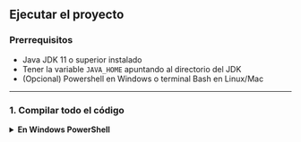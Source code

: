 ## Ejecutar el proyecto

### Prerrequisitos
- Java JDK 11 o superior instalado  
- Tener la variable `JAVA_HOME` apuntando al directorio del JDK  
- (Opcional) Powershell en Windows o terminal Bash en Linux/Mac

---

### 1. Compilar todo el código

<details>
<summary><strong>En Windows PowerShell</strong></summary>

```bash

# Compila todos los .java de forma recursiva
javac -d out (Get-ChildItem -Recurse -Filter *.java | ForEach-Object FullName)

```

Para SRP:
java -cp out srp.Main

Para OCP:
java -cp out ocp.Main

Para LSP:
java -cp out lsp.Main

Para ISP:
java -cp out isp.Main

Para DIP:
java -cp out dip.Main


Single Responsibility Principle (SRP)
Cómo se aplicó
Para cumplir el SRP, la clase monolítica UserManager –que validaba, persistía y enviaba notificaciones– se dividió en cuatro componentes especializados:

EmailValidator: valida el formato del correo electrónico.

PasswordValidator: valida la longitud y criterio de la contraseña.

UserRepository: se encarga exclusivamente de la persistencia (guardar usuario).

EmailService: gestiona el envío de correos de bienvenida.

La nueva UserManager sólo orquesta el flujo (invoca validadores, repositorio y servicio de correo), pero no contiene lógica de validación ni de acceso a datos.

Problemas que se resolvieron

Acoplamiento excesivo: antes, todo cambio en la validación o en el envío de correos requería modificar UserManager. Ahora, cada responsabilidad vive en su propia clase y sólo esa clase se modifica si evoluciona su lógica.

Difícil testabilidad: al estar todo mezclado, era casi imposible aislar casos de prueba para validación, persistencia o notificación. Con SRP, cada componente puede probarse unitariamente.

Baja mantenibilidad: la lógica amontonada dificultaba entender o extender funcionalidades. Tras la refactorización, el código es más legible y modular.

Riesgo de errores al extender: al añadir nuevos comportamientos (p. ej., otro tipo de validación o cambiar la forma de almacenar datos), antes se corría el riesgo de romper otras tareas; ahora basta con crear o actualizar la clase correspondiente.

Este diseño ha dejado cada módulo más cohesionado, facilitando su evolución y reduciendo la probabilidad de errores en el futuro.


Open-Closed Principle (OCP)
Cómo se aplicó

Se definió la interfaz Notification con el método send(String message).

Se crearon clases concretas que implementan esa interfaz: EmailNotification, SMSNotification, PushNotification (y un ejemplo anónimo de FaxNotification).

NotificationService dejó de contener if/else sobre el tipo; ahora recibe cualquier instancia de Notification y delega en su método send.

Para añadir un nuevo canal de notificación basta con implementar Notification (sin tocar NotificationService), cumpliendo la idea de “abrir para extensión, cerrar para modificación”.

Problemas que se resolvieron

Condicionales acoplados: antes, cada vez que se agregaba un nuevo tipo había que editar NotificationService, exponiéndolo a errores y regresiones.

Baja extensibilidad: incorporar un nuevo medio (SMS, Push, Fax, etc.) requería alterar lógica existente. Ahora solo se añade una clase independiente.

Difícil testabilidad: los tests de envío estaban concentrados en una única clase con múltiples ramas. Tras la refactorización, cada notificación se prueba aisladamente.

Mantenibilidad y legibilidad: el código quedó más limpio, modular y fácil de comprender; cada clase aborda un único comportamiento.



Liskov Substitution Principle (LSP)
Cómo se aplicó

Se redefinió la jerarquía de Animal para que la clase base solo contenga el método común makeSound().

Se creó la interfaz Walkable con el método walk().

Dog extiende Animal e implementa Walkable, por lo que puede emitir sonido y caminar.

Fish extiende únicamente Animal (no implementa Walkable), pues no corresponde que tenga walk().

En el código cliente (Main), al iterar sobre Animal, se verifica con instanceof Walkable antes de invocar walk(). De este modo, cualquier Animal sustituye a la base sin riesgo de lanzar excepciones inesperadas.

Problemas que se resolvieron

Excepciones en tiempo de ejecución: antes, Fish.walk() lanzaba UnsupportedOperationException, rompiendo la sustitución. Ahora no existe ese método en su contrato.

Violación de contrato: cada subclase solo provee los comportamientos que realmente puede cumplir, respetando el contrato de la clase o interfaz que implementa.

Mayor seguridad al extender: es posible añadir nuevas subclases de Animal sin preocuparse de implementar métodos inaplicables ni de afectar a otras.

Claridad y previsibilidad: el cliente sabe que solo aquellos animales que implementan Walkable pueden caminar, eliminando chequeos de errores inesperados y favoreciendo un código más robusto.



Interface Segregation Principle (ISP)
Cómo se aplicó

Se dividió la interfaz Device original en dos interfaces más pequeñas y específicas:

Switchable con los métodos turnOn() y turnOff().

Rechargeable con el método charge().

Phone implementa ambas interfaces (Switchable y Rechargeable), ya que puede encenderse, apagarse y cargarse.

DisposableCamera implementa solo Switchable, porque no es recargable y por tanto no está obligada a definir charge().

Problemas que se resolvieron

Implementaciones forzadas y excepciones: antes la cámara desechable tenía que proveer charge() y lanzaba UnsupportedOperationException. Ahora ya no existe ese método innecesario en su contrato.

Acoplamiento innecesario: las clases sólo dependen de los métodos que verdaderamente usan, reduciendo el riesgo de llamadas inválidas.

Mayor claridad semántica: está explícito en el tipo de cada objeto si puede recargarse o no; el diseño comunica mejor las capacidades de cada dispositivo.

Facilidad de evolución: si en el futuro se agrega otro comportamiento (por ejemplo, Connectable para dispositivos con Bluetooth), basta con crear otra interfaz, sin tocar las existentes ni forzar métodos en clases que no correspondan.



Dependency Inversion Principle (DIP)
Cómo se aplicó

Se creó la interfaz PaymentMethod con el método processPayment(double amount), que representa la abstracción de cualquier forma de pago.

Se implementaron clases concretas que cumplen esa interfaz: CreditCardPayment, PayPalPayment (y se podría añadir fácilmente CryptoPayment, etc.).

PaymentProcessor dejó de instanciar directamente CreditCardPayment; en su lugar recibe en el constructor cualquier PaymentMethod. De este modo, el módulo de alto nivel (PaymentProcessor) y los módulos de bajo nivel (CreditCardPayment, PayPalPayment…) dependen de la misma abstracción.

En Main, se demuestra la inyección de dependencias creando distintos PaymentProcessor con diferentes PaymentMethod, sin cambiar nada dentro de PaymentProcessor.

Problemas que se resolvieron

Acoplamiento fuerte: antes PaymentProcessor dependía de una clase concreta (CreditCardPayment), por lo que incorporar otro medio de pago implicaba modificarlo. Ahora basta con implementar la interfaz.

Difícil extensión: agregar un nuevo método de pago no obliga a tocar la lógica de PaymentProcessor, evitando posibles regresiones.

Baja testabilidad: al depender de una implementación concreta era complicado probar PaymentProcessor aislado. Con DIP, se pueden inyectar mocks de PaymentMethod para pruebas unitarias.

Claridad de responsabilidades: PaymentProcessor solo orquesta flujos de pago, y cada PaymentMethod se encarga de su propia lógica, respetando la separación de conceptos y facilitando el mantenimiento.